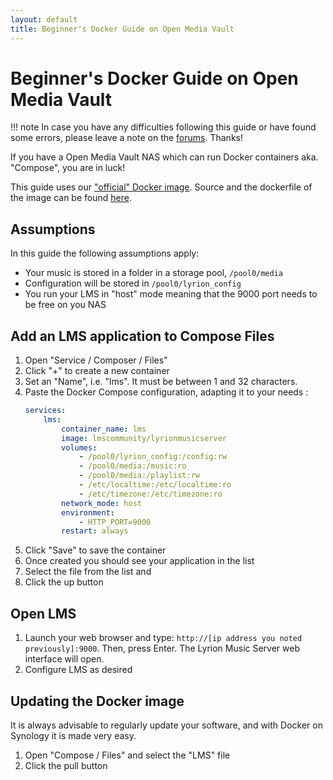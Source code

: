 ```yaml
---
layout: default
title: Beginner's Docker Guide on Open Media Vault
---
```


# Beginner's Docker Guide on Open Media Vault

!!! note
    In case you have any difficulties following this guide or have found some errors, please leave a note on the [forums](https://forums.lyrion.org/forum/developer-forums/developers/1668265-documentation-update-call-for-volunteers). Thanks!

If you have a Open Media Vault NAS which can run Docker containers aka. "Compose", you are in luck!

This guide uses our ["official" Docker image](https://hub.docker.com/r/lmscommunity/lyrionmusicserver/). Source and the dockerfile of the image can be found [here](https://github.com/LMS-Community/slimserver-platforms/tree/HEAD/Docker).

## Assumptions

In this guide the following assumptions apply:

- Your music is stored in a folder in a storage pool, `/pool0/media`
- Configuration will be stored in `/pool0/lyrion_config`
- You run your LMS in "host" mode meaning that the 9000 port needs to be free on you NAS

## Add an LMS application to Compose Files

1. Open "Service / Composer / Files"
2. Click "+" to create a new container
3. Set an "Name", i.e. "lms". It must be between 1 and 32 characters.
4. Paste the Docker Compose configuration, adapting it to your needs :
    ``` yaml
    services:
        lms:
            container_name: lms
            image: lmscommunity/lyrionmusicserver
            volumes:
                - /pool0/lyrion_config:/config:rw
                - /pool0/media:/music:ro
                - /pool0/media:/playlist:rw
                - /etc/localtime:/etc/localtime:ro
                - /etc/timezone:/etc/timezone:ro
            network_mode: host
            environment:
                - HTTP_PORT=9000
            restart: always
    ```
5. Click "Save" to save the container
6. Once created you should see your application in the list
7. Select the file from the list and 
8. Click the up button


## Open LMS

1. Launch your web browser and type: `http://[ip address you noted previously]:9000`. Then, press Enter. The Lyrion Music Server web interface will open.
2. Configure LMS as desired

## Updating the Docker image

It is always advisable to regularly update your software, and with Docker on Synology it is made very easy.

1. Open "Compose / Files" and select the "LMS" file
2. Click the pull button

